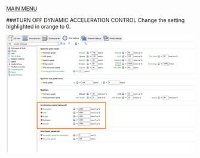 [MAIN MENU](/README.md)


###TURN OFF DYNAMIC ACCELERATION CONTROL
Change the setting highlighted in orange to 0.

![alt text](/DOCS/IMG/TURN_OFF_DYNAMIC_ACCELERATION_CONTROL.PNG "Turn off Dynamic Acceleration Control in Super Slicer")
